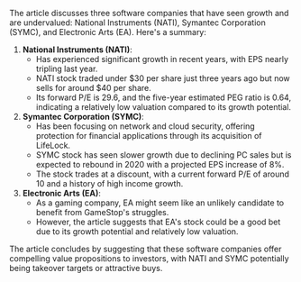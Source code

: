 The article discusses three software companies that have seen growth and are undervalued: National Instruments (NATI), Symantec Corporation (SYMC), and Electronic Arts (EA). Here's a summary:

1. **National Instruments (NATI)**:
	* Has experienced significant growth in recent years, with EPS nearly tripling last year.
	* NATI stock traded under $30 per share just three years ago but now sells for around $40 per share.
	* Its forward P/E is 29.6, and the five-year estimated PEG ratio is 0.64, indicating a relatively low valuation compared to its growth potential.
2. **Symantec Corporation (SYMC)**:
	* Has been focusing on network and cloud security, offering protection for financial applications through its acquisition of LifeLock.
	* SYMC stock has seen slower growth due to declining PC sales but is expected to rebound in 2020 with a projected EPS increase of 8%.
	* The stock trades at a discount, with a current forward P/E of around 10 and a history of high income growth.
3. **Electronic Arts (EA)**:
	* As a gaming company, EA might seem like an unlikely candidate to benefit from GameStop's struggles.
	* However, the article suggests that EA's stock could be a good bet due to its growth potential and relatively low valuation.

The article concludes by suggesting that these software companies offer compelling value propositions to investors, with NATI and SYMC potentially being takeover targets or attractive buys.